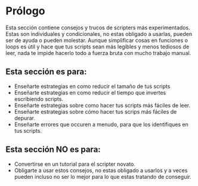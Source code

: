 # Prólogo

Esta sección contiene consejos y trucos de scripters más experimentados.  
Estas son individuales y condicionales, no estas obligado a usarlas, pueden ser de ayuda o pueden molestar. Aunque simplificar cosas en funciones o loops es útil y hace que tus scripts sean más legibles y menos tediosos de leer, nada te impide hacerlo todo a fuerza bruta con mucho trabajo manual.

## Esta sección es para:

- Enseñarte estrategias en como reducir el tamaño de tus scripts
- Enseñarte estrategias en como reducir el tiempo que invertes escribiendo scripts.
- Enseñarte estrategias sobre como hacer tus scripts más fáciles de leer.
- Enseñarte estrategias sobre cómo hacer tus scrips más fáciles de depurar.
- Enseñarte errores que occuren a menudo, para que los identifiques en tus scripts.

## Esta sección NO es para:

- Convertirse en un tutorial para el scripter novato.
- Obligarte a usar estos consejos, no estas obligado a usarlos y a veces pueden incluso no ser lo mejor para lo que estas tratando de conseguir.